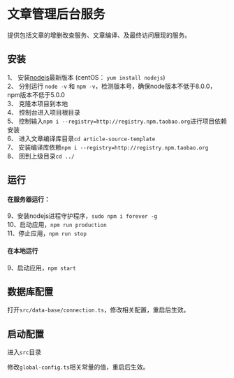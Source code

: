 # 文章管理后台服务

提供包括文章的增删改查服务、文章编译、及最终访问展现的服务。

## 安装

1、 安装[nodejs](https://nodejs.org/en/)最新版本  (centOS： `yum install nodejs`)  
2、 分别运行 `node -v` 和 `npm -v`，检测版本号，确保node版本不低于8.0.0，npm版本不低于5.0.0  
3、 克隆本项目到本地    
4、 控制台进入项目根目录  
5、 控制输入`npm i --registry=http://registry.npm.taobao.org`进行项目依赖安装  
6、 进入文章编译库目录`cd article-source-template`  
7、 安装编译库依赖`npm i --registry=http://registry.npm.taobao.org`   
8、 回到上级目录`cd ../`  


## 运行

#### 在服务器运行：
9、安装nodejs进程守护程序，`sudo npm i forever -g`   
10、启动应用，`npm run production`  
11、停止应用，`npm run stop`  

#### 在本地运行

9、启动应用，`npm start` 

## 数据库配置

打开`src/data-base/connection.ts`，修改相关配置，重启后生效。

## 启动配置

进入`src`目录

修改`global-config.ts`相关常量的值，重启后生效。

